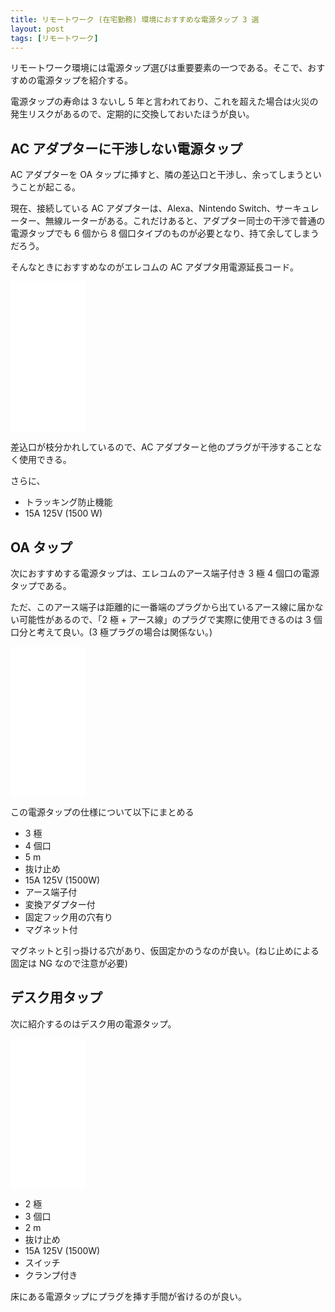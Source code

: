 ```yaml
---
title: リモートワーク (在宅勤務) 環境におすすめな電源タップ 3 選
layout: post
tags: [リモートワーク]
---
```


リモートワーク環境には電源タップ選びは重要要素の一つである。そこで、おすすめの電源タップを紹介する。

電源タップの寿命は 3 ないし 5 年と言われており、これを超えた場合は火災の発生リスクがあるので、定期的に交換しておいたほうが良い。

## AC アダプターに干渉しない電源タップ
AC アダプターを OA タップに挿すと、隣の差込口と干渉し、余ってしまうということが起こる。

現在、接続している AC アダプターは、Alexa、Nintendo Switch、サーキュレーター、無線ルーターがある。これだけあると、アダプター同士の干渉で普通の電源タップでも 6 個から 8 個口タイプのものが必要となり、持て余してしまうだろう。

そんなときにおすすめなのがエレコムの AC アダプタ用電源延長コード。

<iframe sandbox="allow-popups allow-scripts allow-modals allow-forms allow-same-origin" style="width:120px;height:240px;" marginwidth="0" marginheight="0" scrolling="no" frameborder="0" src="//rcm-fe.amazon-adsystem.com/e/cm?lt1=_blank&bc1=000000&IS2=1&bg1=FFFFFF&fc1=000000&lc1=0000FF&t=hikari0e5-22&language=ja_JP&o=9&p=8&l=as4&m=amazon&f=ifr&ref=as_ss_li_til&asins=B00B5LOOFK&linkId=9c398b7b8369e644ccedb08f9ddba8be"></iframe>

差込口が枝分かれしているので、AC アダプターと他のプラグが干渉することなく使用できる。

さらに、
- トラッキング防止機能
- 15A 125V (1500 W)


## OA タップ
次におすすめする電源タップは、エレコムのアース端子付き 3 極 4 個口の電源タップである。

ただ、このアース端子は距離的に一番端のプラグから出ているアース線に届かない可能性があるので、「2 極 + アース線」のプラグで実際に使用できるのは 3 個口分と考えて良い。(3 極プラグの場合は関係ない。)

<iframe sandbox="allow-popups allow-scripts allow-modals allow-forms allow-same-origin" style="width:120px;height:240px;" marginwidth="0" marginheight="0" scrolling="no" frameborder="0" src="//rcm-fe.amazon-adsystem.com/e/cm?lt1=_blank&bc1=000000&IS2=1&bg1=FFFFFF&fc1=000000&lc1=0000FF&t=hikari0e5-22&language=ja_JP&o=9&p=8&l=as4&m=amazon&f=ifr&ref=as_ss_li_til&asins=B0010P69O0&linkId=d84a455a1e2a45a4f35c22aaa8585f68"></iframe>

この電源タップの仕様について以下にまとめる

- 3 極
- 4 個口
- 5 m
- 抜け止め
- 15A 125V (1500W)
- アース端子付
- 変換アダプター付
- 固定フック用の穴有り
- マグネット付

マグネットと引っ掛ける穴があり、仮固定かのうなのが良い。(ねじ止めによる固定は NG なので注意が必要)

## デスク用タップ
次に紹介するのはデスク用の電源タップ。

<iframe sandbox="allow-popups allow-scripts allow-modals allow-forms allow-same-origin" style="width:120px;height:240px;" marginwidth="0" marginheight="0" scrolling="no" frameborder="0" src="//rcm-fe.amazon-adsystem.com/e/cm?lt1=_blank&bc1=000000&IS2=1&bg1=FFFFFF&fc1=000000&lc1=0000FF&t=hikari0e5-22&language=ja_JP&o=9&p=8&l=as4&m=amazon&f=ifr&ref=as_ss_li_til&asins=B0009NTOO6&linkId=56c79432ac8cb420bad28dad2fb78bb5"></iframe>

- 2 極
- 3 個口
- 2 m
- 抜け止め
- 15A 125V (1500W)
- スイッチ
- クランプ付き

床にある電源タップにプラグを挿す手間が省けるのが良い。